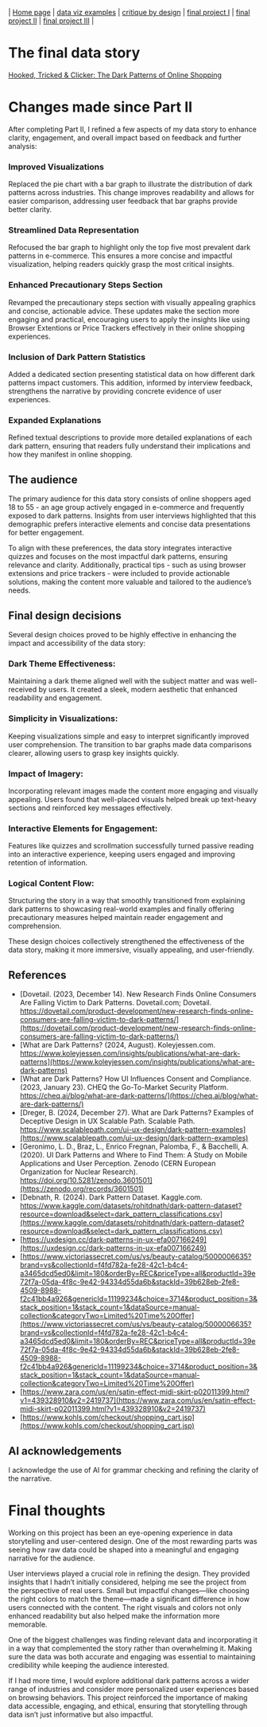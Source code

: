 | [Home page](https://rutuja2197.github.io/rutuja-dataviz-portfolio/) | [data viz examples](dataviz-examples.md) | [critique by design](critique-by-design.md) | [final project I](final-project-part-one.md) | [final project II](final-project-part-two.md) | [final project III](final-project-part-three.md) |

# The final data story

[Hooked, Tricked & Clicker: The Dark Patterns of Online Shopping](https://carnegiemellon.shorthandstories.com/dark_patterns_rutujasd/index.html)

# Changes made since Part II
After completing Part II, I refined a few aspects of my data story to enhance clarity, engagement, and overall impact based on feedback and further analysis:

### Improved Visualizations
Replaced the pie chart with a bar graph to illustrate the distribution of dark patterns across industries. This change improves readability and allows for easier comparison, addressing user feedback that bar graphs provide better clarity.

### Streamlined Data Representation
Refocused the bar graph to highlight only the top five most prevalent dark patterns in e-commerce. This ensures a more concise and impactful visualization, helping readers quickly grasp the most critical insights.

### Enhanced Precautionary Steps Section
Revamped the precautionary steps section with visually appealing graphics and concise, actionable advice. These updates make the section more engaging and practical, encouraging users to apply the insights like using Browser Extentions or Price Trackers effectively in their online shopping experiences.

### Inclusion of Dark Pattern Statistics
Added a dedicated section presenting statistical data on how different dark patterns impact customers. This addition, informed by interview feedback, strengthens the narrative by providing concrete evidence of user experiences.

### Expanded Explanations
Refined textual descriptions to provide more detailed explanations of each dark pattern, ensuring that readers fully understand their implications and how they manifest in online shopping.

## The audience
The primary audience for this data story consists of online shoppers aged 18 to 55 - an age group actively engaged in e-commerce and frequently exposed to dark patterns. Insights from user interviews highlighted that this demographic prefers interactive elements and concise data presentations for better engagement.

To align with these preferences, the data story integrates interactive quizzes and focuses on the most impactful dark patterns, ensuring relevance and clarity. Additionally, practical tips - such as using browser extensions and price trackers - were included to provide actionable solutions, making the content more valuable and tailored to the audience’s needs.

## Final design decisions
Several design choices proved to be highly effective in enhancing the impact and accessibility of the data story:

### Dark Theme Effectiveness: 
Maintaining a dark theme aligned well with the subject matter and was well-received by users. It created a sleek, modern aesthetic that enhanced readability and engagement.

### Simplicity in Visualizations: 
Keeping visualizations simple and easy to interpret significantly improved user comprehension. The transition to bar graphs made data comparisons clearer, allowing users to grasp key insights quickly.

### Impact of Imagery: 
Incorporating relevant images made the content more engaging and visually appealing. Users found that well-placed visuals helped break up text-heavy sections and reinforced key messages effectively.

### Interactive Elements for Engagement: 
Features like quizzes and scrollmation successfully turned passive reading into an interactive experience, keeping users engaged and improving retention of information.

### Logical Content Flow: 
Structuring the story in a way that smoothly transitioned from explaining dark patterns to showcasing real-world examples and finally offering precautionary measures helped maintain reader engagement and comprehension.

These design choices collectively strengthened the effectiveness of the data story, making it more immersive, visually appealing, and user-friendly.

## References
- [Dovetail. (2023, December 14). New Research Finds Online Consumers Are Falling Victim to Dark Patterns. Dovetail.com; Dovetail. https://dovetail.com/product-development/new-research-finds-online-consumers-are-falling-victim-to-dark-patterns/](https://dovetail.com/product-development/new-research-finds-online-consumers-are-falling-victim-to-dark-patterns/)
- [What are Dark Patterns? (2024, August). Koleyjessen.com. https://www.koleyjessen.com/insights/publications/what-are-dark-patterns](https://www.koleyjessen.com/insights/publications/what-are-dark-patterns)
- [What are Dark Patterns? How UI Influences Consent and Compliance. (2023, January 23). CHEQ  the Go-To-Market Security Platform. https://cheq.ai/blog/what-are-dark-patterns/](https://cheq.ai/blog/what-are-dark-patterns/)
- [Dreger, B. (2024, December 27). What are Dark Patterns? Examples of Deceptive Design in UX  Scalable Path. Scalable Path. https://www.scalablepath.com/ui-ux-design/dark-pattern-examples](https://www.scalablepath.com/ui-ux-design/dark-pattern-examples)
- [Geronimo, L. D., Braz, L., Enrico Fregnan, Palomba, F., & Bacchelli, A. (2020). UI Dark Patterns and Where to Find Them: A Study on Mobile Applications and User Perception. Zenodo (CERN European Organization for Nuclear Research). https://doi.org/10.5281/zenodo.3601501](https://zenodo.org/records/3601501)
- [Debnath, R. (2024). Dark Pattern Dataset. Kaggle.com. https://www.kaggle.com/datasets/rohitdnath/dark-pattern-dataset?resource=download&select=dark_pattern_classifications.csv](https://www.kaggle.com/datasets/rohitdnath/dark-pattern-dataset?resource=download&select=dark_pattern_classifications.csv)
- [https://uxdesign.cc/dark-patterns-in-ux-efa007166249](https://uxdesign.cc/dark-patterns-in-ux-efa007166249)
- [https://www.victoriassecret.com/us/vs/beauty-catalog/5000006635?brand=vs&collectionId=f4fd782a-fe28-42c1-b4c4-a3465dcd5ed0&limit=180&orderBy=REC&priceType=all&productId=39e72f7a-05da-4f8c-9e42-94334d55da6b&stackId=39b628eb-2fe8-4509-8988-f2c41bb4a926&genericId=11199234&choice=3714&product_position=3&stack_position=1&stack_count=1&dataSource=manual-collection&categoryTwo=Limited%20Time%20Offer](https://www.victoriassecret.com/us/vs/beauty-catalog/5000006635?brand=vs&collectionId=f4fd782a-fe28-42c1-b4c4-a3465dcd5ed0&limit=180&orderBy=REC&priceType=all&productId=39e72f7a-05da-4f8c-9e42-94334d55da6b&stackId=39b628eb-2fe8-4509-8988-f2c41bb4a926&genericId=11199234&choice=3714&product_position=3&stack_position=1&stack_count=1&dataSource=manual-collection&categoryTwo=Limited%20Time%20Offer)
- [https://www.zara.com/us/en/satin-effect-midi-skirt-p02011399.html?v1=439328910&v2=2419737](https://www.zara.com/us/en/satin-effect-midi-skirt-p02011399.html?v1=439328910&v2=2419737)
- [https://www.kohls.com/checkout/shopping_cart.jsp](https://www.kohls.com/checkout/shopping_cart.jsp)

## AI acknowledgements
I acknowledge the use of AI for grammar checking and refining the clarity of the narrative.

# Final thoughts
Working on this project has been an eye-opening experience in data storytelling and user-centered design. One of the most rewarding parts was seeing how raw data could be shaped into a meaningful and engaging narrative for the audience.

User interviews played a crucial role in refining the design. They provided insights that I hadn’t initially considered, helping me see the project from the perspective of real users. Small but impactful changes—like choosing the right colors to match the theme—made a significant difference in how users connected with the content. The right visuals and colors not only enhanced readability but also helped make the information more memorable.

One of the biggest challenges was finding relevant data and incorporating it in a way that complemented the story rather than overwhelming it. Making sure the data was both accurate and engaging was essential to maintaining credibility while keeping the audience interested.

If I had more time, I would explore additional dark patterns across a wider range of industries and consider more personalized user experiences based on browsing behaviors. This project reinforced the importance of making data accessible, engaging, and ethical, ensuring that storytelling through data isn’t just informative but also impactful.




